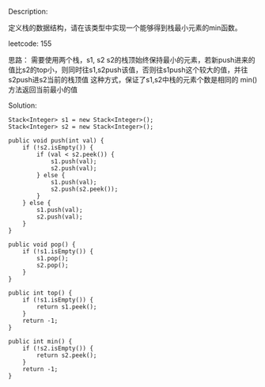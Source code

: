 Description:

定义栈的数据结构，请在该类型中实现一个能够得到栈最小元素的min函数。

leetcode: 155

思路：
需要使用两个栈，s1, s2 
s2的栈顶始终保持最小的元素，若新push进来的值比s2的top小，则同时往s1,s2push该值，否则往s1push这个较大的值，并往s2push进s2当前的栈顶值
这种方式，保证了s1,s2中栈的元素个数是相同的
min()方法返回当前最小的值


Solution:

```
Stack<Integer> s1 = new Stack<Integer>();
Stack<Integer> s2 = new Stack<Integer>();

public void push(int val) {
    if (!s2.isEmpty()) {
        if (val < s2.peek()) {
            s1.push(val);
            s2.push(val);
        } else {
            s1.push(val);
            s2.push(s2.peek());
        }
    } else {
        s1.push(val);
        s2.push(val);
    }
}

public void pop() {
    if (!s1.isEmpty()) {
        s1.pop();
        s2.pop();
    }
}

public int top() {
    if (!s1.isEmpty()) {
        return s1.peek();
    }
    return -1;
}

public int min() {
    if (!s2.isEmpty()) {
        return s2.peek();
    }
    return -1;
}
```